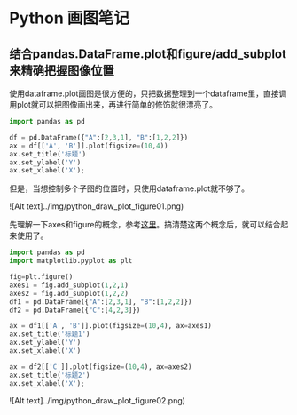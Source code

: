 # Python 画图笔记


## 结合pandas.DataFrame.plot和figure/add_subplot来精确把握图像位置

使用dataframe.plot画图是很方便的，只把数据整理到一个dataframe里，直接调用plot就可以把图像画出来，再进行简单的修饰就很漂亮了。

```python
import pandas as pd

df = pd.DataFrame({"A":[2,3,1], "B":[1,2,2]})
ax = df[['A', 'B']].plot(figsize=(10,4))
ax.set_title('标题')
ax.set_ylabel('Y')
ax.set_xlabel('X');
```

但是，当想控制多个子图的位置时，只使用dataframe.plot就不够了。

![Alt text]../img/python_draw_plot_figure01.png)

先理解一下axes和figure的概念，参考[这里](https://www.zhihu.com/question/51745620)。搞清楚这两个概念后，就可以结合起来使用了。

```python
import pandas as pd
import matplotlib.pyplot as plt

fig=plt.figure()
axes1 = fig.add_subplot(1,2,1)
axes2 = fig.add_subplot(1,2,2)
df1 = pd.DataFrame({"A":[2,3,1], "B":[1,2,2]})
df2 = pd.DataFrame({"C":[4,2,3]})

ax = df1[['A', 'B']].plot(figsize=(10,4), ax=axes1)
ax.set_title('标题1')
ax.set_ylabel('Y')
ax.set_xlabel('X')

ax = df2[['C']].plot(figsize=(10,4), ax=axes2)
ax.set_title('标题2')
ax.set_xlabel('X');
```

![Alt text]../img/python_draw_plot_figure02.png)
